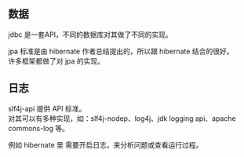 
## 数据
jdbc 是一套API，不同的数据库对其做了不同的实现。

jpa 标准是由 hibernate 作者总结提出的，所以跟 hibernate 结合的很好。  
许多框架都做了对 jpa 的实现。

## 日志
slf4j-api 提供 API 标准。  
对其可以有多种实现，如：slf4j-nodep、log4j、jdk logging api、apache commons-log 等。

例如 hibernate 里 需要开启日志，来分析问题或查看运行过程。
